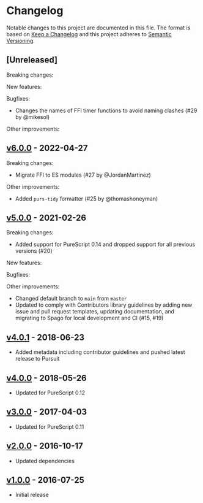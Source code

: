 # Changelog

Notable changes to this project are documented in this file. The format is based on [Keep a Changelog](https://keepachangelog.com/en/1.0.0/) and this project adheres to [Semantic Versioning](https://semver.org/spec/v2.0.0.html).

## [Unreleased]

Breaking changes:

New features:

Bugfixes:
- Changes the names of FFI timer functions to avoid naming clashes (#29 by @mikesol)

Other improvements:

## [v6.0.0](https://github.com/purescript-contrib/purescript-js-timers/releases/tag/v6.0.0) - 2022-04-27

Breaking changes:
- Migrate FFI to ES modules (#27 by @JordanMartinez)

Other improvements:
- Added `purs-tidy` formatter (#25 by @thomashoneyman)

## [v5.0.0](https://github.com/purescript-contrib/purescript-js-timers/releases/tag/v5.0.0) - 2021-02-26

Breaking changes:
- Added support for PureScript 0.14 and dropped support for all previous versions (#20)

New features:

Bugfixes:

Other improvements:
- Changed default branch to `main` from `master`
- Updated to comply with Contributors library guidelines by adding new issue and pull request templates, updating documentation, and migrating to Spago for local development and CI (#15, #19)

## [v4.0.1](https://github.com/purescript-contrib/purescript-js-timers/releases/tag/v4.0.1) - 2018-06-23

- Added metadata including contributor guidelines and pushed latest release to Pursuit

## [v4.0.0](https://github.com/purescript-contrib/purescript-js-timers/releases/tag/v4.0.0) - 2018-05-26

- Updated for PureScript 0.12

## [v3.0.0](https://github.com/purescript-contrib/purescript-js-timers/releases/tag/v3.0.0) - 2017-04-03

- Updated for PureScript 0.11

## [v2.0.0](https://github.com/purescript-contrib/purescript-js-timers/releases/tag/v2.0.0) - 2016-10-17

- Updated dependencies

## [v1.0.0](https://github.com/purescript-contrib/purescript-js-timers/releases/tag/v1.0.0) - 2016-07-25

- Initial release
